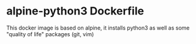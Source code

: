 # alpine-python3 Dockerfile
This docker image is based on alpine, it installs python3 as well as some "quality of life" packages (git, vim)

